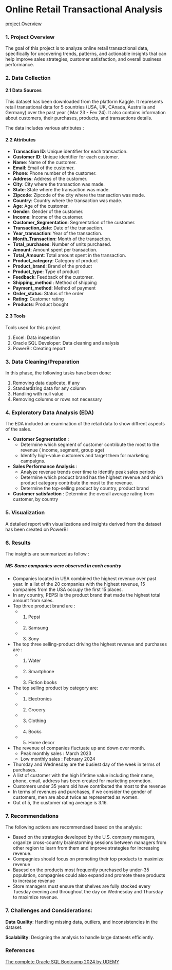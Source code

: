 # Online Retail Transactional Analysis
[project Overview](#project-overview)
### 1. Project Overview
The goal of this project is to analyze online retail transactional data, specifically for uncovering trends, patterns, and actionable insights that can help improve sales strategies, customer satisfaction, and overall business performance.

### 2. Data Collection
#### 2.1 Data Sources
This dataset has been downloaded from the platform Kaggle. It represents retail transational data for 5 countries (USA, UK, CAnada, Australia and Germany) over the past year ( Mar 23 - Fev 24). It also contains information about customers, their purchases, products, and transactions details.

The data includes various attributes :

#### 2.2 Attributes

- **Transaction ID**: Unique identifier for each transaction.
- **Customer ID**: Unique identifier for each customer.
- **Name**: Name of the customer.
- **Email**: Email of the customer.
- **Phone**: Phone number of the customer.
- **Address**: Address of the customer.
- **City**: City where the transaction was made.
- **State**: State where the transaction was made.
- **Zipcode**: Zipcode of the city where the transaction was made.
- **Country**: Country where the transaction was made.
- **Age**: Age of the customer.
- **Gender**: Gender of the customer.
- **Income**: Income of the customer.
- **Customer_Segmentation**: Segmentation of the customer.
- **Transaction_date**: Date of the transaction.
- **Year_transaction**: Year of the transaction.
- **Month_Transaction**: Month of the transaction.
- **Total_purchases**: Number of units purchased.
- **Amount**: Amount spent per transaction.
- **Total_Amount**: Total amount spent in the transaction.
- **Product_category**: Category of product
- **Product_brand**: Brand of the product
- **Product_type**: Type of product
- **Feedback**: Feedback of the customer.
- **Shipping_method** : Method of shipping
- **Payment_method**: Method of payment
- **Order_status**: Status of the order
- **Rating**: Customer rating
- **Products**: Product bought

#### 2.3 Tools
Tools used for this project
1. Excel: Data inspection
2. Oracle SQL Developer: Data cleaning and analysis
3. PowerBI: Creating report

### 3. Data Cleaning/Preparation
In this phase, the following tasks have been done:

1. Removing data duplicate, if any
2. Standardizing data for any column
3. Handling with null value
4. Removing columns or rows not necessary

### 4. Exploratory Data Analysis (EDA)
The EDA included an examination of the retail data to show diffrent aspects of the sales.
- **Customer Segmentation** :
   - Determine which segment of customer contribute the most to the revenue ( income, segment, group age)
   - Identify high-value customers and target them for marketing campaigns.
- **Sales Performance Analysis** :
   - Analyze revenue trends over time to identify peak sales periods
   - Determine which product brand has the highest revenue and which product category contribute the most to the revenue.
   - Determine the top-selling product by country, product brand   
- **Customer satisfaction** : Determine the overall average rating from customer, by country

### 5. Visualization
A detailed report with visualizations and insights derived from the dataset has been created on PowerBI

### 6. Results

The insights are summarized as follow :
##### NB: Same companies were observed in each country

- Companies located in USA combined the highest revenue over past year. In a list of the 20 companies with the highest revenue, 15 companies from the USA occupy the first 15 places. 
- In any country, PEPSI is the product brand that made the highest total amount from sales.
- Top three product brand are :
  - 1. Pepsi
  - 2. Samsung
  - 3. Sony
- The top three selling-product driving the highest revenue and purchases are :
  - 1. Water
  - 2. Smartphone
  - 3. Fiction books
- The top selling product by category are:
  - 1. Electronics 
  - 2. Grocery
  - 3. Clothing
  - 4. Books 
  - 5. Home decor
- The revenue of companies fluctuate up and down over month.
  - Peak monthly sales : March 2023
  - Low monthly sales : February 2024
- Thursday and Wednesday are the busiest day of the week in terms of purchases.
- A list of customer with the high lifetime value including their name, phone, email, address has been created for marketing promotion.
- Customers under 35 years old have contributed the most to the revenue
- In terms of revenues and purchases, if we consider the gender of customers, men are about twice as represented as women.
- Out of 5, the customer rating average is 3.16.

### 7. Recommendations

The following actions are recommendaed based on the analysis:

- Based on the strategies developed by the U.S. company managers, organize cross-country brainstorming sessions between managers from other region to learn from them and improve strategies for increasing revenue.
- Compagnies should focus on promoting their top products to maximize revenue
- Basesd on the products most frequently purchased by under-35 population, compagnies could also expand and promote these products to increase revenue
- Store managers must ensure that shelves are fully stocked every Tuesday evening and throughout the day on Wednesday and Thursday to maximize revenue.
  
### 7. Challenges and Considerations:

**Data Quality**: Handling missing data, outliers, and inconsistencies in the dataset.

**Scalability**: Designing the analysis to handle large datasets efficiently.

### References
[The complete Oracle SQL Bootcamp 2024 by UDEMY](https://www.udemy.com/course/oracle-sql-12c-become-an-sql-developer-with-subtitle/?kw=the+complete+oracle+sql+bootcamp&src=sac&subs_filter_type=subs_only)

